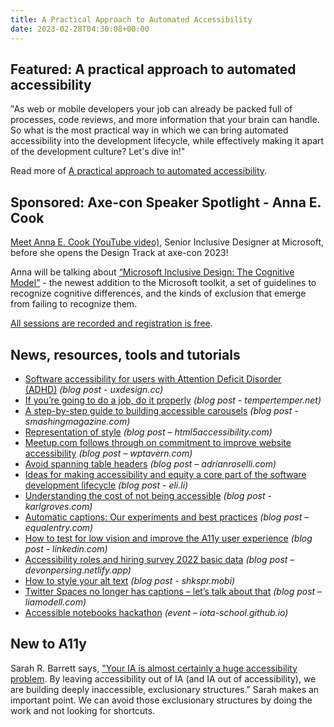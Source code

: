 ```yaml
---
title: A Practical Approach to Automated Accessibility
date: 2023-02-28T04:30:08+00:00
---
```


## Featured: A practical approach to automated accessibility

"As web or mobile developers your job can already be packed full of processes, code reviews, and more information that your brain can handle. So what is the most practical way in which we can bring automated accessibility into the development lifecycle, while effectively making it apart of the development culture? Let's dive in!"

Read more of [A practical approach to automated accessibility](https://dev.to/steady5063/a-practical-approach-to-automated-accessibility-1h88).

## Sponsored: Axe-con Speaker Spotlight - Anna E. Cook

[Meet Anna E. Cook (YouTube video)](https://www.youtube.com/watch?v=th5ZYsM6zIQ), Senior Inclusive Designer at Microsoft, before she opens the Design Track at axe-con 2023!

Anna will be talking about [“Microsoft Inclusive Design: The Cognitive Model”](https://www.deque.com/axe-con/sessions/microsoft-inclusive-design-the-cognitive-model/) - the newest addition to the Microsoft toolkit, a set of guidelines to recognize cognitive differences, and the kinds of exclusion that emerge from failing to recognize them.

[All sessions are recorded and registration is free](https://hubs.li/Q01yHvyF0).

## News, resources, tools and tutorials

- [Software accessibility for users with Attention Deficit Disorder (ADHD)](https://uxdesign.cc/software-accessibility-for-users-with-attention-deficit-disorder-adhd-f32226e6037c) *(blog post - uxdesign.cc)*
- [If you’re going to do a job, do it properly](https://www.tempertemper.net/blog/if-youre-going-to-do-a-job-do-it-properly) *(blog post - tempertemper.net)*
- [A step-by-step guide to building accessible carousels](https://www.smashingmagazine.com/2023/02/guide-building-accessible-carousels/) *(blog post - smashingmagazine.com)*
- [Representation of style](https://html5accessibility.com/stuff/2023/02/19/representation-of-style/) *(blog post – html5accessibility.com)*
- [Meetup.com follows through on commitment to improve website accessibility](https://wptavern.com/meetup-com-follows-through-on-commitment-to-improve-website-accessibility) *(blog post – wptavern.com)*
- [Avoid spanning table headers](https://adrianroselli.com/2023/02/avoid-spanning-table-headers.html) *(blog post – adrianroselli.com)*
- [Ideas for making accessibility and equity a core part of the software development lifecycle](https://eli.li/2023/02/20/ideas-for-making-accessibility-and-equity-a-core-part-of-the-software-development-lifecycle) *(blog post - eli.li)*
- [Understanding the cost of not being accessible](https://karlgroves.com/understanding-the-cost-of-not-being-accessible/) *(blog post - karlgroves.com)*
- [Automatic captions: Our experiments and best practices](https://equalentry.com/automatic-captions-experiments-best-practices/) *(blog post – equalentry.com)*
- [How to test for low vision and improve the A11y user experience](https://www.linkedin.com/pulse/how-test-low-vision-improve-a11y-user-experience-mar%C3%ADa-josé/) *(blog post - linkedin.com)*
- [Accessibility roles and hiring survey 2022 basic data](https://devonpersing.netlify.app/posts/survey2022part1/) *(blog post – devonpersing.netlify.app)*
- [How to style your alt text](https://shkspr.mobi/blog/2023/02/how-to-style-your-alt-text/) *(blog post - shkspr.mobi)*
- [Twitter Spaces no longer has captions – let’s talk about that](https://liamodell.com/2023/02/02/twitter-spaces-captions-deaf-accessibility-what-is-elon-musk/) *(blog post – liamodell.com)*
- [Accessible notebooks hackathon](https://iota-school.github.io/accessibility_hackathon/) *(event – iota-school.github.io)*

## New to A11y

Sarah R. Barrett says, ["Your IA is almost certainly a huge accessibility problem](https://medium.com/known-item/your-information-architecture-is-an-accessibility-problem-cd54ae917f8e). By leaving accessibility out of IA (and IA out of accessibility), we are building deeply inaccessible, exclusionary structures." Sarah makes an important point. We can avoid those exclusionary structures by doing the work and not looking for shortcuts.
